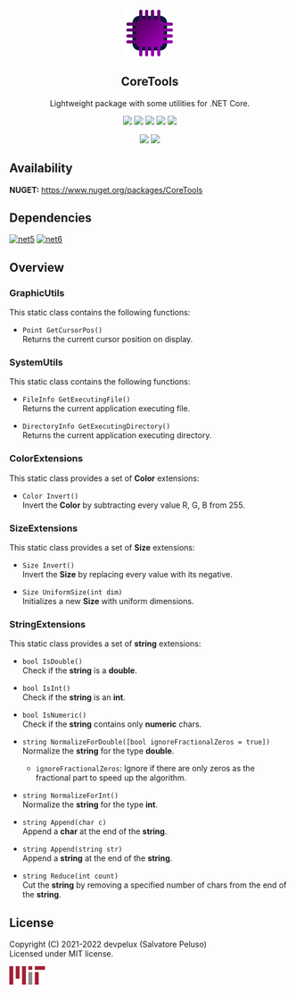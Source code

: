 <!-- icon -->

<p align="center">
  <img width="90px" align="center" src="https://raw.githubusercontent.com/devpelux/coretools/1.0.1/Assets/Icon.png"></img>
</p>
<h2 align="center">CoreTools</h2>
<p align="center">Lightweight package with some utilities for .NET Core.</p>

<!-- badges -->

<p align="center">
  <img src="https://img.shields.io/github/v/release/devpelux/coretools?sort=semver"></img>
  <img src="https://img.shields.io/nuget/v/coretools"></img>
  <img src="https://img.shields.io/github/release-date/devpelux/coretools"></img>
  <img src="https://img.shields.io/nuget/dt/coretools"></img>
  <img src="https://img.shields.io/github/license/devpelux/coretools"></img>
</p>
<p align="center">
  <img src="https://img.shields.io/badge/code:release-v1.1.0-blue"></img>
  <img src="https://img.shields.io/badge/code:status-stable-blue"></img>
</p>

<!-- description -->

## Availability

**NUGET:** https://www.nuget.org/packages/CoreTools

## Dependencies

[![net5](https://img.shields.io/badge/.NET-v5.0-blue)](https://docs.microsoft.com/dotnet)
[![net6](https://img.shields.io/badge/.NET-v6.0-blue)](https://docs.microsoft.com/dotnet)

## Overview

### GraphicUtils

This static class contains the following functions:

- `Point GetCursorPos()`  
Returns the current cursor position on display.

### SystemUtils

This static class contains the following functions:

- `FileInfo GetExecutingFile()`  
Returns the current application executing file.

- `DirectoryInfo GetExecutingDirectory()`  
Returns the current application executing directory.

### ColorExtensions

This static class provides a set of **Color** extensions:

- `Color Invert()`  
Invert the **Color** by subtracting every value R, G, B from 255.

### SizeExtensions

This static class provides a set of **Size** extensions:

- `Size Invert()`  
Invert the **Size** by replacing every value with its negative.

- `Size UniformSize(int dim)`  
Initializes a new **Size** with uniform dimensions.

### StringExtensions

This static class provides a set of **string** extensions:

- `bool IsDouble()`  
Check if the **string** is a **double**.

- `bool IsInt()`  
Check if the **string** is an **int**.

- `bool IsNumeric()`  
Check if the **string** contains only **numeric** chars.

- `string NormalizeForDouble([bool ignoreFractionalZeros = true])`  
Normalize the **string** for the type **double**.

  - `ignoreFractionalZeros`: Ignore if there are only zeros as the fractional part to speed up the algorithm.

- `string NormalizeForInt()`  
Normalize the **string** for the type **int**.

- `string Append(char c)`  
Append a **char** at the end of the **string**.

- `string Append(string str)`  
Append a **string** at the end of the **string**.

- `string Reduce(int count)`  
Cut the **string** by removing a specified number of chars from the end of the **string**.

<!-- license -->

## License
Copyright (C) 2021-2022 devpelux (Salvatore Peluso)  
Licensed under MIT license.

[![mit](https://raw.githubusercontent.com/devpelux/coretools/main/Assets/Mit.png)](https://github.com/devpelux/coretools/blob/1.0.1/LICENSE)
